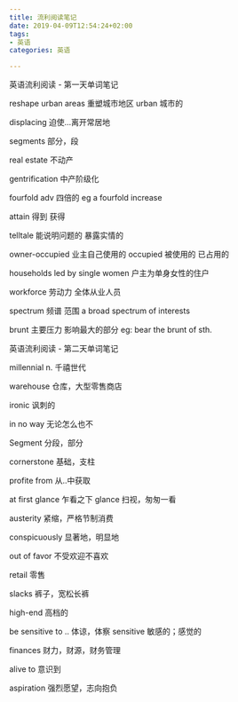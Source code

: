 ```yaml
---
title: 流利阅读笔记
date: 2019-04-09T12:54:24+02:00
tags: 
- 英语
categories: 英语

---
```




英语流利阅读 - 第一天单词笔记

reshape urban areas  重塑城市地区     urban  城市的

displacing   迫使…离开常居地

segments   部分，段



<!--more-->



real estate   不动产

gentrification    中产阶级化

fourfold  adv 四倍的    eg a fourfold increase

attain  得到 获得

telltale  能说明问题的 暴露实情的

owner-occupied  业主自己使用的   occupied 被使用的 已占用的

households led by single women  户主为单身女性的住户

workforce  劳动力 全体从业人员

spectrum   频谱 范围      a broad spectrum of interests

brunt 主要压力 影响最大的部分  eg: bear the brunt of sth.



英语流利阅读 - 第二天单词笔记

millennial  n. 千禧世代

warehouse 仓库，大型零售商店

ironic  讽刺的

in no way 无论怎么也不

Segment 分段，部分

cornerstone 基础，支柱

profite from  从..中获取

at first glance  乍看之下     glance   扫视，匆匆一看

austerity  紧缩，严格节制消费

conspicuously 显著地，明显地

out of favor  不受欢迎不喜欢

retail 零售

slacks 裤子，宽松长裤

high-end 高档的

be sensitive to .. 体谅，体察         sensitive  敏感的；感觉的

finances  财力，财源，财务管理

alive to 意识到

aspiration  强烈愿望，志向抱负

















